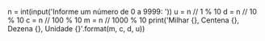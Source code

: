 n = int(input('Informe um número de 0 a 9999: '))
u = n // 1 % 10
d = n // 10 % 10
c = n // 100 % 10
m = n // 1000 % 10
print('Milhar {}, Centena {}, Dezena {}, Unidade {}'.format(m, c, d, u))